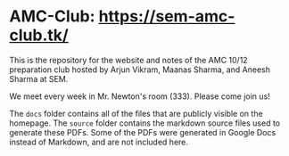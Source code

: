 # AMC-Club: https://sem-amc-club.tk/
This is the repository for the website and notes of the AMC 10/12 preparation club hosted by Arjun Vikram, Maanas Sharma, and Aneesh Sharma at SEM.

We meet every week in Mr. Newton's room (333). Please come join us!

The `docs` folder contains all of the files that are publicly visible on the homepage. The `source` folder contains the markdown source files used to generate these PDFs. Some of the PDFs were generated in Google Docs instead of Markdown, and are not included here.
